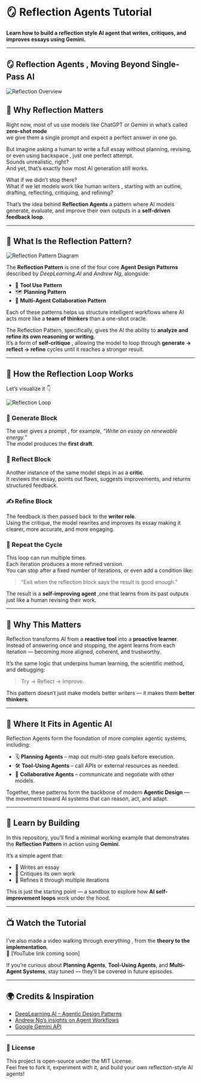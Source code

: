 # 🪞 Reflection Agents Tutorial

**Learn how to build a reflection style AI agent that writes, critiques, and improves essays using Gemini.**

---

## 🪞 Reflection Agents , Moving Beyond Single-Pass AI

![Reflection Overview](./s1.png)

## 💭 Why Reflection Matters

Right now, most of us use models like ChatGPT or Gemini in what’s called **zero-shot mode**   
we give them a single prompt and expect a perfect answer in one go.

But imagine asking a human to write a full essay without planning, revising, or even using backspace ,  just one perfect attempt.  
Sounds unrealistic, right?  
And yet, that’s exactly how most AI generation still works.

What if we didn’t stop there?  
What if we let models work like human writers , starting with an outline, drafting, reflecting, critiquing, and refining?

That’s the idea behind **Reflection Agents**  a pattern where AI models generate, evaluate, and improve their own outputs in a **self-driven feedback loop**.

---

## 🧠 What Is the Reflection Pattern?

![Reflection Pattern Diagram](./s2.png)

The **Reflection Pattern** is one of the four core **Agent Design Patterns** described by *DeepLearning.AI* and *Andrew Ng*, alongside:

- 🧰 **Tool Use Pattern**  
- 🗺️ **Planning Pattern**  
- 🤝 **Multi-Agent Collaboration Pattern**

Each of these patterns helps us structure intelligent workflows where AI acts more like a **team of thinkers** than a one-shot oracle.

The Reflection Pattern, specifically, gives the AI the ability to **analyze and refine its own reasoning or writing**.  
It’s a form of **self-critique** ,  allowing the model to loop through **generate → reflect → refine** cycles until it reaches a stronger result.

---

## 🔁 How the Reflection Loop Works

Let’s visualize it 👇  

![Reflection Loop](./s3.png)

### 🧩 Generate Block
The user gives a prompt , for example, *“Write an essay on renewable energy.”*  
The model produces the **first draft**.

### 💭 Reflect Block
Another instance of the same model steps in as a **critic**.  
It reviews the essay, points out flaws, suggests improvements, and returns structured feedback.

### ✍️ Refine Block
The feedback is then passed back to the **writer role**.  
Using the critique, the model rewrites and improves its essay  making it clearer, more accurate, and more engaging.

### 🔁 Repeat the Cycle
This loop can run multiple times.  
Each iteration produces a more refined version.  
You can stop after a fixed number of iterations, or even add a condition like:  
> “Exit when the reflection block says the result is good enough.”

The result is a **self-improving agent** ,one that learns from its past outputs just like a human revising their work.

---

## 🔬 Why This Matters

Reflection transforms AI from a **reactive tool** into a **proactive learner**.  
Instead of answering once and stopping, the agent learns from each iteration — becoming more aligned, coherent, and trustworthy.

It’s the same logic that underpins human learning, the scientific method, and debugging:  
> Try → Reflect → Improve.

This pattern doesn’t just make models better writers — it makes them **better thinkers**.

---

## 🧩 Where It Fits in Agentic AI

Reflection Agents form the foundation of more complex agentic systems, including:

- 🗓️ **Planning Agents** – map out multi-step goals before execution.  
- 🛠️ **Tool-Using Agents** – call APIs or external resources as needed.  
- 👥 **Collaborative Agents** – communicate and negotiate with other models.  

Together, these patterns form the backbone of modern **Agentic Design** —  
the movement toward AI systems that can reason, act, and adapt.

---

## 🧠 Learn by Building

In this repository, you’ll find a minimal working example that demonstrates the **Reflection Pattern** in action using **Gemini**.

It’s a simple agent that:
- 📝 Writes an essay  
- 🧩 Critiques its own work  
- 🔁 Refines it through multiple iterations  

This is just the starting point — a sandbox to explore how **AI self-improvement loops** work under the hood.

---

## 📺 Watch the Tutorial

I’ve also made a video walking through everything , from the **theory to the implementation**.  
🎥 [YouTube link coming soon]

If you’re curious about **Planning Agents**, **Tool-Using Agents**, and **Multi-Agent Systems**, stay tuned — they’ll be covered in future episodes.

---

## 🌍 Credits & Inspiration

- [DeepLearning.AI – Agentic Design Patterns](https://www.deeplearning.ai/)  
- [Andrew Ng’s insights on Agent Workflows](https://www.deeplearning.ai/the-batch/)  
- [Google Gemini API](https://aistudio.google.com/)  

---

### 🧾 License
This project is open-source under the MIT License.  
Feel free to fork it, experiment with it, and build your own reflection-style AI agents!

